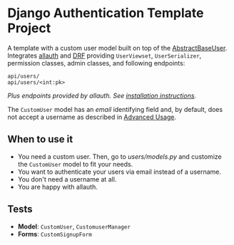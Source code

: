 # Django Authentication Template Project

A template with a custom user model built on top of the [AbstractBaseUser](https://docs.djangoproject.com/en/3.2/topics/auth/customizing/#specifying-a-custom-user-model). Integrates [allauth](https://django-allauth.readthedocs.io/) and [DRF](https://www.django-rest-framework.org/) providing `UserViewset`, `UserSerializer`, permission classes, admin classes, and following endpoints:

```
api/users/
api/users/<int:pk>
```

*Plus endpoints provided by allauth. See [installation instructions](https://django-allauth.readthedocs.io/en/latest/installation.html).*

The `CustomUser` model has an *email* identifying field and, by default, does not accept a username as described in [Advanced Usage](https://django-allauth.readthedocs.io/en/latest/advanced.html#custom-user-models).

## When to use it

- You need a custom user. Then, go to *users/models.py* and customize the `CustomUser` model to fit your needs.
- You want to authenticate your users via email instead of a username.
- You don't need a username at all.
- You are happy with allauth.

## Tests

- **Model**: `CustomUser`, `CustomuserManager`
- **Forms**: `CustomSignupForm`

